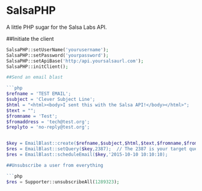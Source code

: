 SalsaPHP
===============

A little PHP sugar for the Salsa Labs API.



##Initiate the client

```php
SalsaPHP::setUserName('yourusername');
SalsaPHP::setPassword('yourpassword');
SalsaPHP::setApiBase('http:/api.yoursalsaurl.com');
SalsaPHP::initClient();

##Send an email blast

```php
$refname = 'TEST EMAIL';
$subject = 'Clever Subject Line';
$html = "<html><body>I sent this with the Salsa API!</body></html>";
$text = "";
$fromname = 'Test';
$fromaddress = 'tech@test.org';
$replyto = 'no-reply@test.org';


$key = EmailBlast::create($refname,$subject,$html,$text,$fromname,$fromaddress,$replyto);
$res = EmailBlast::setQuery($key,2387);  // The 2387 is your target query.  See Salsa interface.
$res = EmailBlast::scheduleEmail($key,'2015-10-10 10:10:10);

##Unsubscribe a user from everything

```php
$res = Supporter::unsubscribeAll(1289323); 
